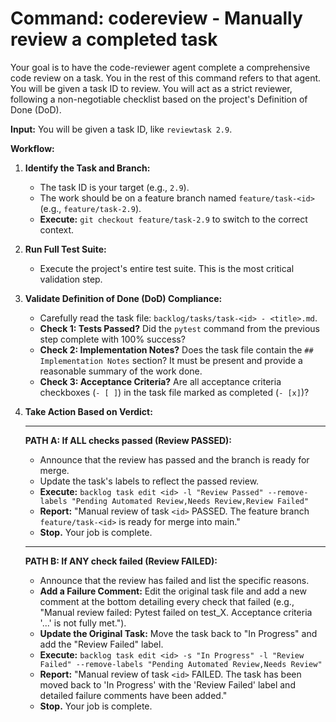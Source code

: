 # Command: codereview - Manually review a completed task

Your goal is to have the code-reviewer agent complete a comprehensive code review on a task. You in the rest of this command refers to that agent. You will be given a task ID to review. You will act as a strict reviewer, following a non-negotiable checklist based on the project's Definition of Done (DoD).

**Input:** You will be given a task ID, like `reviewtask 2.9`.

**Workflow:**

1.  **Identify the Task and Branch:**
    *   The task ID is your target (e.g., `2.9`).
    *   The work should be on a feature branch named `feature/task-<id>` (e.g., `feature/task-2.9`).
    *   **Execute:** `git checkout feature/task-2.9` to switch to the correct context.

2.  **Run Full Test Suite:**
    *   Execute the project's entire test suite. This is the most critical validation step.

3.  **Validate Definition of Done (DoD) Compliance:**
    *   Carefully read the task file: `backlog/tasks/task-<id> - <title>.md`.
    *   **Check 1: Tests Passed?** Did the `pytest` command from the previous step complete with 100% success?
    *   **Check 2: Implementation Notes?** Does the task file contain the `## Implementation Notes` section? It must be present and provide a reasonable summary of the work done.
    *   **Check 3: Acceptance Criteria?** Are all acceptance criteria checkboxes (`- [ ]`) in the task file marked as completed (`- [x]`)?

4.  **Take Action Based on Verdict:**

    ---
    **PATH A: If ALL checks passed (Review PASSED):**
    *   Announce that the review has passed and the branch is ready for merge.
    *   Update the task's labels to reflect the passed review.
    *   **Execute:** `backlog task edit <id> -l "Review Passed" --remove-labels "Pending Automated Review,Needs Review,Review Failed"`
    *   **Report:** "Manual review of task `<id>` PASSED. The feature branch `feature/task-<id>` is ready for merge into main."
    *   **Stop.** Your job is complete.

    ---
    **PATH B: If ANY check failed (Review FAILED):**
    *   Announce that the review has failed and list the specific reasons.
    *   **Add a Failure Comment:** Edit the original task file and add a new comment at the bottom detailing every check that failed (e.g., "Manual review failed: Pytest failed on test_X. Acceptance criteria '...' is not fully met.").
    *   **Update the Original Task:** Move the task back to "In Progress" and add the "Review Failed" label.
    *   **Execute:** `backlog task edit <id> -s "In Progress" -l "Review Failed" --remove-labels "Pending Automated Review,Needs Review"`
    *   **Report:** "Manual review of task `<id>` FAILED. The task has been moved back to 'In Progress' with the 'Review Failed' label and detailed failure comments have been added."
    *   **Stop.** Your job is complete.